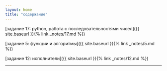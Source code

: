 ```yaml
---
layout: home
title: "содержание"
---
```


[задание 17: python, работа с последовательностями чисел]({{ site.baseurl }}{% link _notes/17.md %})

[задание 5: функции и алгоритмы]({{ site.baseurl }}{% link _notes/5.md %})

[задание 12: исполнители]({{ site.baseurl }}{% link _notes/12.md %})

---


